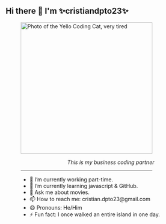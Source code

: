 ## Hi there 👋 I'm ✨cristiandpto23✨

<figure>
  <img width="350" src="https://github.com/cristiandpto23/cristiandpto23/assets/95114277/82d6a03b-f092-4e39-9fd3-f536e9140117" caption="This is partner, who codes with me" alt="Photo of the Yello Coding Cat, very tired" alt="Photo of the Yello Coding Cat, very tired">
    <center>
      <figure>
        <figcaption>
          <p><em>&nbsp;&nbsp;&nbsp;&nbsp;&nbsp;&nbsp;&nbsp;&nbsp;&nbsp;&nbsp;&nbsp;&nbsp;&nbsp;&nbsp;This is my business coding partner</em></p>
        </figcaption>
      </figure>
    </center>

<hr width="350">
<ul>
  <li>🔭 I’m currently working part-time.</li>
  <li>🌱 I’m currently learning javascript & GitHub.</li>
  <li>💬 Ask me about movies.</li>
  <li>📫 How to reach me: cristian.dpto23@gmail.com</li>
  <li>😄 Pronouns: He/Him</li>
  <li>⚡ Fun fact: I once walked an entire island in one day.</li>
</ul>
